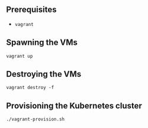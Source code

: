## Prerequisites

- `vagrant`

## Spawning the VMs

```
vagrant up
```

## Destroying the VMs

```
vagrant destroy -f
```

## Provisioning the Kubernetes cluster

```
./vagrant-provision.sh
```
